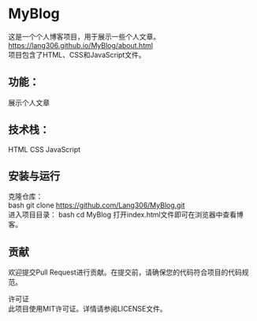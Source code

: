 # MyBlog
这是一个个人博客项目，用于展示一些个人文章。  
https://lang306.github.io/MyBlog/about.html  
项目包含了HTML、CSS和JavaScript文件。

## 功能：  
展示个人文章  
## 技术栈：  
HTML
CSS
JavaScript  
## 安装与运行  
克隆仓库：  
bash
git clone https://github.com/Lang306/MyBlog.git  
进入项目目录：
bash
cd MyBlog
打开index.html文件即可在浏览器中查看博客。  
## 贡献  
欢迎提交Pull Request进行贡献。在提交前，请确保您的代码符合项目的代码规范。

许可证  
此项目使用MIT许可证。详情请参阅LICENSE文件。
